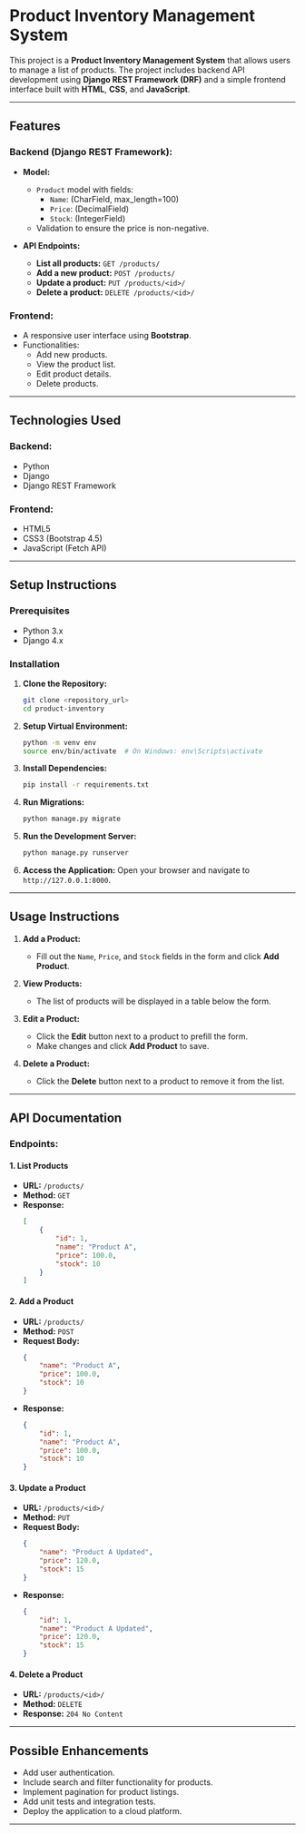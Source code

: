 # Product Inventory Management System

This project is a **Product Inventory Management System** that allows users to manage a list of products. The project includes backend API development using **Django REST Framework (DRF)** and a simple frontend interface built with **HTML**, **CSS**, and **JavaScript**.

---

## Features

### Backend (Django REST Framework):
- **Model:**
  - `Product` model with fields:
    - `Name`: (CharField, max_length=100)
    - `Price`: (DecimalField)
    - `Stock`: (IntegerField)
  - Validation to ensure the price is non-negative.

- **API Endpoints:**
  - **List all products:** `GET /products/`
  - **Add a new product:** `POST /products/`
  - **Update a product:** `PUT /products/<id>/`
  - **Delete a product:** `DELETE /products/<id>/`

### Frontend:
- A responsive user interface using **Bootstrap**.
- Functionalities:
  - Add new products.
  - View the product list.
  - Edit product details.
  - Delete products.

---

## Technologies Used

### Backend:
- Python
- Django
- Django REST Framework

### Frontend:
- HTML5
- CSS3 (Bootstrap 4.5)
- JavaScript (Fetch API)

---

## Setup Instructions

### Prerequisites
- Python 3.x
- Django 4.x

### Installation

1. **Clone the Repository:**
   ```bash
   git clone <repository_url>
   cd product-inventory
   ```

2. **Setup Virtual Environment:**
   ```bash
   python -m venv env
   source env/bin/activate  # On Windows: env\Scripts\activate
   ```

3. **Install Dependencies:**
   ```bash
   pip install -r requirements.txt
   ```

4. **Run Migrations:**
   ```bash
   python manage.py migrate
   ```

5. **Run the Development Server:**
   ```bash
   python manage.py runserver
   ```

6. **Access the Application:**
   Open your browser and navigate to `http://127.0.0.1:8000`.

---

## Usage Instructions

1. **Add a Product:**
   - Fill out the `Name`, `Price`, and `Stock` fields in the form and click **Add Product**.

2. **View Products:**
   - The list of products will be displayed in a table below the form.

3. **Edit a Product:**
   - Click the **Edit** button next to a product to prefill the form.
   - Make changes and click **Add Product** to save.

4. **Delete a Product:**
   - Click the **Delete** button next to a product to remove it from the list.

---

## API Documentation

### Endpoints:

#### 1. **List Products**
   - **URL:** `/products/`
   - **Method:** `GET`
   - **Response:**
     ```json
     [
         {
             "id": 1,
             "name": "Product A",
             "price": 100.0,
             "stock": 10
         }
     ]
     ```

#### 2. **Add a Product**
   - **URL:** `/products/`
   - **Method:** `POST`
   - **Request Body:**
     ```json
     {
         "name": "Product A",
         "price": 100.0,
         "stock": 10
     }
     ```
   - **Response:**
     ```json
     {
         "id": 1,
         "name": "Product A",
         "price": 100.0,
         "stock": 10
     }
     ```

#### 3. **Update a Product**

   - **URL:** `/products/<id>/`
   - **Method:** `PUT`
   - **Request Body:**
     ```json
     {
         "name": "Product A Updated",
         "price": 120.0,
         "stock": 15
     }
     ```
   - **Response:**
     ```json
     {
         "id": 1,
         "name": "Product A Updated",
         "price": 120.0,
         "stock": 15
     }
     ```

#### 4. **Delete a Product**
   - **URL:** `/products/<id>/`
   - **Method:** `DELETE`
   - **Response:** `204 No Content`

---

## Possible Enhancements
- Add user authentication.
- Include search and filter functionality for products.
- Implement pagination for product listings.
- Add unit tests and integration tests.
- Deploy the application to a cloud platform.

---



